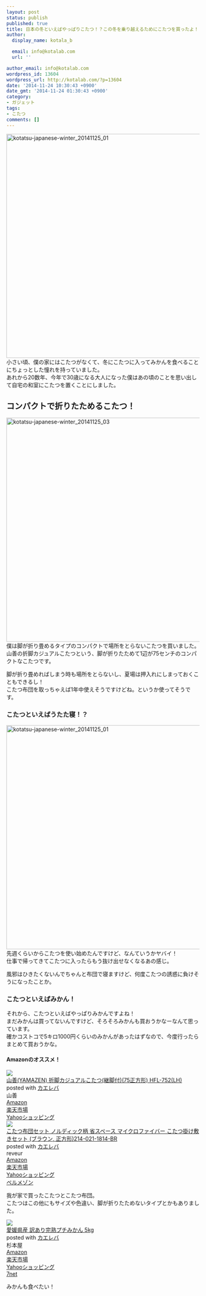 ```yaml
---
layout: post
status: publish
published: true
title: 日本の冬といえばやっぱりこたつ！？この冬を乗り越えるためにこたつを買ったよ！
author:
  display_name: kotala_b

  email: info@kotalab.com
  url: ''

author_email: info@kotalab.com
wordpress_id: 13604
wordpress_url: http://kotalab.com/?p=13604
date: '2014-11-24 10:30:43 +0900'
date_gmt: '2014-11-24 01:30:43 +0900'
category:
- ガジェット
tags:
- こたつ
comments: []
---
```

<p><img src="http://kotalab.com/wp-content/uploads/kotatsu-japanese-winter_20141125_01-780x585.jpg" alt="kotatsu-japanese-winter_20141125_01" width="780" height="585" class="aligncenter size-large wp-image-13607" /><br />
小さい頃、僕の家にはこたつがなくて、冬にこたつに入ってみかんを食べることにちょっとした憧れを持っていました。<br />
あれから20数年、今年で30歳になる大人になった僕はあの頃のことを思い出して自宅の和室にこたつを置くことにしました。<br />
<!--more--></p>
<h2>コンパクトで折りたためるこたつ！</h2>
<p><img src="http://kotalab.com/wp-content/uploads/kotatsu-japanese-winter_20141125_03-780x585.jpg" alt="kotatsu-japanese-winter_20141125_03" width="780" height="585" class="aligncenter size-large wp-image-13609" /><br />
僕は脚が折り畳めるタイプのコンパクトで場所をとらないこたつを買いました。<br />
山善の折脚カジュアルこたつという、脚が折りたためて1辺が75センチのコンパクトなこたつです。</p>
<p>脚が折り畳めればしまう時も場所をとらないし、夏場は押入れにしまっておくこともできるし！<br />
こたつ布団を取っちゃえば1年中使えそうですけどね。というか使ってそうです。</p>
<h3>こたつといえばうたた寝！？</h3>
<p><img src="http://kotalab.com/wp-content/uploads/kotatsu-japanese-winter_20141125_01-780x585.jpg" alt="kotatsu-japanese-winter_20141125_01" width="780" height="585" class="aligncenter size-large wp-image-13607" /><br />
先週くらいからこたつを使い始めたんですけど、なんていうか<span class="b">ヤバイ！</span><br />
仕事で帰ってきてこたつに入ったらもう抜け出せなくなるあの感じ。</p>
<p>風邪はひきたくないんでちゃんと布団で寝ますけど、何度こたつの誘惑に負けそうになったことか。</p>
<h3>こたつといえばみかん！</h3>
<p>それから、こたつといえばやっぱりみかんですよね！<br />
まだみかんは買ってないんですけど、そろそろみかんも買おうかなーなんて思っています。<br />
確かコストコで5キロ1000円くらいのみかんがあったはずなので、今度行ったらまとめて買おうかな。</p>
<h4 class="aam">Amazonのオススメ！</h4>
<div class="kaerebalink-box">
<div class="kaerebalink-image"><a href="http://www.amazon.co.jp/exec/obidos/ASIN/B002OUHCNC/same-22/ref=nosim/" rel="nofollow" target="_blank"><img src="http://ecx.images-amazon.com/images/I/31nlYShh35L._SL160_.jpg" style="border: none;" /></a></div>
<div class="kaerebalink-info">
<div class="kaerebalink-name"><a href="http://www.amazon.co.jp/exec/obidos/ASIN/B002OUHCNC/same-22/ref=nosim/" rel="nofollow" target="_blank">山善(YAMAZEN) 折脚カジュアルこたつ(継脚付)(75正方形) HFL-752(LH)</a>
<div class="kaerebalink-powered-date">posted with <a href="http://kaereba.com" rel="nofollow" target="_blank">カエレバ</a></div>
</div>
<div class="kaerebalink-detail"> 山善     </div>
<div class="kaerebalink-link1">
<div class="shoplinkamazon"><a href="http://www.amazon.co.jp/gp/search?keywords=%8ER%91P%28YAMAZEN%29%20%90%DC%8Br%83J%83W%83%85%83A%83%8B%82%B1%82%BD%82%C2&__mk_ja_JP=%83J%83%5E%83J%83i&tag=same-22" rel="nofollow" target="_blank" title="アマゾン" >Amazon</a></div>
<div class="shoplinkrakuten"><a href="http://c.af.moshimo.com/af/c/click?a_id=374939&p_id=54&pc_id=54&pl_id=616&s_v=b5Rz2P0601xu&url=http%3A%2F%2Fsearch.rakuten.co.jp%2Fsearch%2Fmall%2F%25E5%25B1%25B1%25E5%2596%2584%2528YAMAZEN%2529%2520%25E6%258A%2598%25E8%2584%259A%25E3%2582%25AB%25E3%2582%25B8%25E3%2583%25A5%25E3%2582%25A2%25E3%2583%25AB%25E3%2581%2593%25E3%2581%259F%25E3%2581%25A4%2F-%2Ff.1-p.1-s.1-sf.0-st.A-v.2%3Fx%3D0" rel="nofollow" target="_blank" title="楽天市場" >楽天市場</a></div>
<div class="shoplinkyahoo"><a href="http://ck.jp.ap.valuecommerce.com/servlet/referral?sid=2967684&pid=883100332&vc_url=http%3A%2F%2Fshopping.search.yahoo.co.jp%2Fsearch%3FuIv%3Don%26ei%3DUTF-8%26tab_ex%3Dcommerce%26slider%3D0%26va%3D%25E5%25B1%25B1%25E5%2596%2584%2528YAMAZEN%2529%2520%25E6%258A%2598%25E8%2584%259A%25E3%2582%25AB%25E3%2582%25B8%25E3%2583%25A5%25E3%2582%25A2%25E3%2583%25AB%25E3%2581%2593%25E3%2581%259F%25E3%2581%25A4" rel="nofollow"  target="_blank" title="Yahooショッピング" >Yahooショッピング<img src="http://ad.jp.ap.valuecommerce.com/servlet/gifbanner?sid=2967684&pid=883100332" height="1" width="1" border="0"></a></div>
</div>
</div>
<div class="booklink-footer" style="clear: left"></div>
</div>
<div class="kaerebalink-box">
<div class="kaerebalink-image"><a href="http://www.amazon.co.jp/exec/obidos/ASIN/B00N9N4X8A/same-22/ref=nosim/" rel="nofollow" target="_blank"><img src="http://ecx.images-amazon.com/images/I/41SQMVzQIJL._SL160_.jpg" style="border: none;" /></a></div>
<div class="kaerebalink-info">
<div class="kaerebalink-name"><a href="http://www.amazon.co.jp/exec/obidos/ASIN/B00N9N4X8A/same-22/ref=nosim/" rel="nofollow" target="_blank">こたつ布団セット ノルディック柄 省スペース マイクロファイバー こたつ掛け敷きセット (ブラウン, 正方形)214-021-1814-BR</a>
<div class="kaerebalink-powered-date">posted with <a href="http://kaereba.com" rel="nofollow" target="_blank">カエレバ</a></div>
</div>
<div class="kaerebalink-detail"> reveur     </div>
<div class="kaerebalink-link1">
<div class="shoplinkamazon"><a href="http://www.amazon.co.jp/gp/search?keywords=%82%B1%82%BD%82%C2%95z%92c%20&__mk_ja_JP=%83J%83%5E%83J%83i&tag=same-22" rel="nofollow" target="_blank" title="アマゾン" >Amazon</a></div>
<div class="shoplinkrakuten"><a href="http://c.af.moshimo.com/af/c/click?a_id=374939&p_id=54&pc_id=54&pl_id=616&s_v=b5Rz2P0601xu&url=http%3A%2F%2Fsearch.rakuten.co.jp%2Fsearch%2Fmall%2F%25E3%2581%2593%25E3%2581%259F%25E3%2581%25A4%25E5%25B8%2583%25E5%259B%25A3%2520%2F-%2Ff.1-p.1-s.1-sf.0-st.A-v.2%3Fx%3D0" rel="nofollow" target="_blank" title="楽天市場" >楽天市場</a></div>
<div class="shoplinkyahoo"><a href="http://ck.jp.ap.valuecommerce.com/servlet/referral?sid=2967684&pid=883100332&vc_url=http%3A%2F%2Fshopping.search.yahoo.co.jp%2Fsearch%3FuIv%3Don%26ei%3DUTF-8%26tab_ex%3Dcommerce%26slider%3D0%26va%3D%25E3%2581%2593%25E3%2581%259F%25E3%2581%25A4%25E5%25B8%2583%25E5%259B%25A3%2520" rel="nofollow"  target="_blank" title="Yahooショッピング" >Yahooショッピング<img src="http://ad.jp.ap.valuecommerce.com/servlet/gifbanner?sid=2967684&pid=883100332" height="1" width="1" border="0"></a></div>
<div class="shoplinkbellemaison"><a href="http://click.linksynergy.com/fs-bin/click?id=d2yYUp776R4&subid=&offerid=47523.1&type=10&tmpid=1237&RD_PARM1=http%253A%252F%252Fwww.bellemaison.jp%252Fep%252Fsrvlt%252FEPFB00%252FEPFB0024%252FdHdExtSrchProc%253FBELN_SHOP_KBN%253D100%2526KNSK_CTGR_TI%253Dall%2526KNSK_ACT_KBN%253D0%2526KEYWORD%253D%252582%2525B1%252582%2525BD%252582%2525C2%252595z%252592c%252520" rel="nofollow" target="_blank" title="ベルメゾン" >ベルメゾン</a></div>
</div>
</div>
<div class="booklink-footer" style="clear: left"></div>
</div>
<p>我が家で買ったこたつとこたつ布団。<br />
こたつはこの他にもサイズや色違い、脚が折りたためないタイプとかもありました。</p>
<div class="kaerebalink-box">
<div class="kaerebalink-image"><a href="http://www.amazon.co.jp/exec/obidos/ASIN/B00JFPYUFM/same-22/ref=nosim/" rel="nofollow" target="_blank"><img src="http://ecx.images-amazon.com/images/I/51k7NoZw1ML._SL160_.jpg" style="border: none;" /></a></div>
<div class="kaerebalink-info">
<div class="kaerebalink-name"><a href="http://www.amazon.co.jp/exec/obidos/ASIN/B00JFPYUFM/same-22/ref=nosim/" rel="nofollow" target="_blank">愛媛県産 訳あり完熟プチみかん 5kg</a>
<div class="kaerebalink-powered-date">posted with <a href="http://kaereba.com" rel="nofollow" target="_blank">カエレバ</a></div>
</div>
<div class="kaerebalink-detail"> 杉本屋     </div>
<div class="kaerebalink-link1">
<div class="shoplinkamazon"><a href="http://www.amazon.co.jp/gp/search?keywords=%88%A4%95Q%8C%A7%8EY%20%82%DD%82%A9%82%F1&__mk_ja_JP=%83J%83%5E%83J%83i&tag=same-22" rel="nofollow" target="_blank" title="アマゾン" >Amazon</a></div>
<div class="shoplinkrakuten"><a href="http://c.af.moshimo.com/af/c/click?a_id=374939&p_id=54&pc_id=54&pl_id=616&s_v=b5Rz2P0601xu&url=http%3A%2F%2Fsearch.rakuten.co.jp%2Fsearch%2Fmall%2F%25E6%2584%259B%25E5%25AA%259B%25E7%259C%258C%25E7%2594%25A3%2520%25E3%2581%25BF%25E3%2581%258B%25E3%2582%2593%2F-%2Ff.1-p.1-s.1-sf.0-st.A-v.2%3Fx%3D0" rel="nofollow" target="_blank" title="楽天市場" >楽天市場</a></div>
<div class="shoplinkyahoo"><a href="http://ck.jp.ap.valuecommerce.com/servlet/referral?sid=2967684&pid=883100332&vc_url=http%3A%2F%2Fshopping.search.yahoo.co.jp%2Fsearch%3FuIv%3Don%26ei%3DUTF-8%26tab_ex%3Dcommerce%26slider%3D0%26va%3D%25E6%2584%259B%25E5%25AA%259B%25E7%259C%258C%25E7%2594%25A3%2520%25E3%2581%25BF%25E3%2581%258B%25E3%2582%2593" rel="nofollow"  target="_blank" title="Yahooショッピング" >Yahooショッピング<img src="http://ad.jp.ap.valuecommerce.com/servlet/gifbanner?sid=2967684&pid=883100332" height="1" width="1" border="0"></a></div>
<div class="shoplinkseven"><a href="http://ck.jp.ap.valuecommerce.com/servlet/referral?sid=2967684&pid=883100332&vc_url=http%3A%2F%2Fwww.7netshopping.jp%2Fall%2Fsearch_result%2F-%2Fbprice%2Foff%2Fsort%2F0%2Fkword_in%2F%25E6%2584%259B%25E5%25AA%259B%25E7%259C%258C%25E7%2594%25A3%2520%25E3%2581%25BF%25E3%2581%258B%25E3%2582%2593%2FallGoods%2Fon%2Fsubmit.x%2F30%2Fdisp_result%2F1%2Fsubmit.y%2F9%2Fprvlg%2Foff%2Fnobuy%2Fon%2FsetProduct%2Foff%2Foop%2Fon%2Fctgy%2Fall%2FfromKeywordSearch%2Ftrue" rel="nofollow" target="_blank" title="セブンネットショッピング" >7net</a></div>
</div>
</div>
<div class="booklink-footer" style="clear: left"></div>
</div>
<p>みかんも食べたい！</p>
